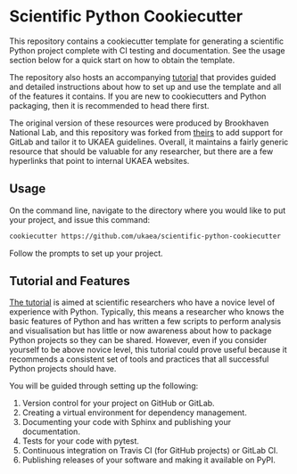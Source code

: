 # Scientific Python Cookiecutter

This repository contains a cookiecutter template for generating a scientific
Python project complete with CI testing and documentation.
See the usage section below for a quick start on how to obtain the template.

The repository also hosts an accompanying
[tutorial](https://ukaea.github.io/scientific-python-cookiecutter/) that
provides guided and detailed instructions about how to set up and use the
template and all of the features it contains. If you are new to cookiecutters
and Python packaging, then it is recommended to head there first.

The original version of these resources were produced by Brookhaven National
Lab, and this repository was forked from
[theirs](https://github.com/NSLS-II/scientific-python-cookiecutter) to add
support for GitLab and tailor it to UKAEA guidelines. Overall, it maintains a
fairly generic resource that should be valuable for any researcher, but there
are a few hyperlinks that point to internal UKAEA websites.

## Usage

On the command line, navigate to the directory where you would like to put your
project, and issue this command:

```bash
cookiecutter https://github.com/ukaea/scientific-python-cookiecutter
```

Follow the prompts to set up your project.


## Tutorial and Features

[The tutorial](https://ukaea.github.io/scientific-python-cookiecutter/) is
aimed at scientific researchers who have a novice level of experience with
Python. Typically, this means a researcher who knows the basic features of 
Python and has written a few scripts to perform analysis and visualisation but
has little or now awareness about how to package Python projects so they can be
shared. However, even if you consider yourself to be above novice level, this
tutorial could prove useful because it recommends a consistent set of tools and
practices that all successful Python projects should have.

You will be guided through setting up the following:

1. Version control for your project on GitHub or GitLab.
2. Creating a virtual environment for dependency management.
3. Documenting your code with Sphinx and publishing your documentation.
4. Tests for your code with pytest.
5. Continuous integration on Travis CI (for GitHub projects) or GitLab CI.
6. Publishing releases of your software and making it available on PyPI.
